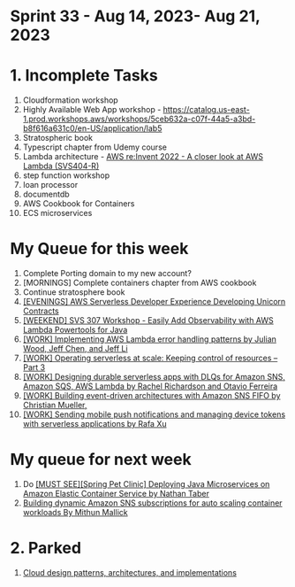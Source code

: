 <h1>Sprint 33 - Aug 14, 2023- Aug 21, 2023</h1>

# 1. Incomplete Tasks

1. Cloudformation workshop
2. Highly Available Web App workshop - https://catalog.us-east-1.prod.workshops.aws/workshops/5ceb632a-c07f-44a5-a3bd-b8f616a631c0/en-US/application/lab5
3. Stratospheric book
4. Typescript chapter from Udemy course
5. Lambda architecture - [AWS re:Invent 2022 - A closer look at AWS Lambda (SVS404-R)](https://www.youtube.com/watch?v=0_jfH6qijVY&t=1308s)
6. step function workshop
7. loan processor
8. documentdb
9. AWS Cookbook for Containers
10. ECS microservices

# My Queue for this week

1. Complete Porting domain to my new account?
2. [MORNINGS] Complete containers chapter from AWS cookbook
3. Continue stratosphere book
4. [[EVENINGS] AWS Serverless Developer Experience Developing Unicorn Contracts](https://catalog.workshops.aws/serverless-developer-experience/en-US/unicorn-contracts/init)
5. [[WEEKEND] SVS 307 Workshop - Easily Add Observability with AWS Lambda Powertools for Java](https://catalog.us-east-1.prod.workshops.aws/workshops/a7011c82-e4af-4a52-80fa-fcd61f1dacd9/en-US/introduction)
6. [[WORK] Implementing AWS Lambda error handling patterns by Julian Wood, Jeff Chen, and Jeff Li ](https://aws.amazon.com/blogs/compute/implementing-aws-lambda-error-handling-patterns/)
7. [[WORK] Operating serverless at scale: Keeping control of resources – Part 3](https://aws.amazon.com/blogs/compute/operating-serverless-at-scale-keeping-control-of-resources-part-3/)
8. [[WORK] Designing durable serverless apps with DLQs for Amazon SNS, Amazon SQS, AWS Lambda by Rachel Richardson and Otavio Ferreira](https://aws.amazon.com/blogs/compute/designing-durable-serverless-apps-with-dlqs-for-amazon-sns-amazon-sqs-aws-lambda/)
9. [[WORK] Building event-driven architectures with Amazon SNS FIFO by Christian Mueller,](https://aws.amazon.com/blogs/compute/building-event-driven-architectures-with-amazon-sns-fifo/)
10. [[WORK] Sending mobile push notifications and managing device tokens with serverless applications by Rafa Xu](https://aws.amazon.com/blogs/compute/sending-mobile-push-notifications-and-managing-device-tokens-with-serverless-application/)

# My queue for next week

1. Do [[MUST SEE][Spring Pet Clinic] Deploying Java Microservices on Amazon Elastic Container Service by Nathan Taber](https://aws.amazon.com/blogs/compute/deploying-java-microservices-on-amazon-ec2-container-service/)
2. [Building dynamic Amazon SNS subscriptions for auto scaling container workloads By Mithun Mallick](https://aws.amazon.com/blogs/compute/building-dynamic-amazon-sns-subscriptions-for-auto-scaling-container-workloads/)

# 2. Parked

1. [Cloud design patterns, architectures, and implementations](https://docs.aws.amazon.com/prescriptive-guidance/latest/cloud-design-patterns/introduction.html)


